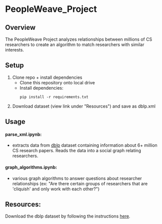 # PeopleWeave_Project

## Overview
The PeopleWeave Project analyzes relationships between millions of CS researchers to create an algorithm to match researchers with similar interests. 

## Setup
1. Clone repo + install dependencies
      - Clone this repository onto local drive
      - Install dependencies:
         ```
         pip install -r requirements.txt
         ```
2. Download dataset (view link under "Resources") and save as dblp.xml

## Usage
#### parse_xml.ipynb: 
  - extracts data from [dblp](https://dblp.org/) dataset containing information about 6+ million CS research papers. Reads the data into a social graph relating researchers.

#### graph_algorithms.ipynb: 
  - various graph algorithms to answer questions about researcher relationships (ex: "Are there certain groups of researchers that are 'cliquish' and only work with each other?")

## Resources:
Download the dblp dataset by following the instructions [here](https://dblp.org/faq/1474681.html).
